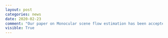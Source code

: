 ```yaml
---
layout: post
categories: news
date: 2020-02-23
comment: "Our paper on Monocular scene flow estimation has been accepted at CVPR 2020 as an oral presentation."
visible: True
---
```

